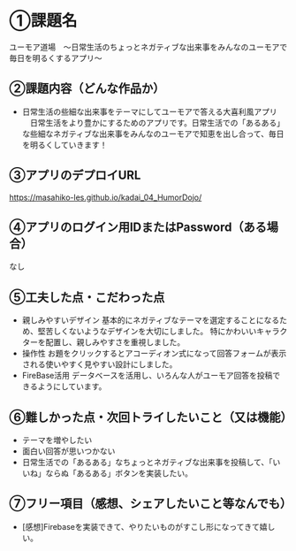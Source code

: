 # ①課題名
ユーモア道場　～日常生活のちょっとネガティブな出来事をみんなのユーモアで毎日を明るくするアプリ～

## ②課題内容（どんな作品か）
- 日常生活の些細な出来事をテーマにしてユーモアで答える大喜利風アプリ
　日常生活をより豊かにするためのアプリです。日常生活での「あるある」な些細なネガティブな出来事をみんなのユーモアで知恵を出し合って、毎日を明るくしていきます！

## ③アプリのデプロイURL
https://masahiko-les.github.io/kadai_04_HumorDojo/

## ④アプリのログイン用IDまたはPassword（ある場合）
なし

## ⑤工夫した点・こだわった点
- 親しみやすいデザイン
  基本的にネガティブなテーマを選定することになるため、堅苦しくないようなデザインを大切にしました。
  特にかわいいキャラクターを配置し、親しみやすさを重視しました。
- 操作性
  お題をクリックするとアコーディオン式になって回答フォームが表示される使いやすく見やすい設計にしました。
- FireBase活用
  データベースを活用し、いろんな人がユーモア回答を投稿できるようにしています。

## ⑥難しかった点・次回トライしたいこと（又は機能）
- テーマを増やしたい
- 面白い回答が思いつかない
- 日常生活での「あるある」なちょっとネガティブな出来事を投稿して、「いいね」ならぬ「あるある」ボタンを実装したい。

## ⑦フリー項目（感想、シェアしたいこと等なんでも）
- [感想]Firebaseを実装できて、やりたいものがすこし形になってきて嬉しい。
  
